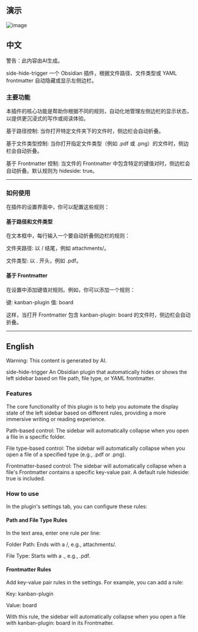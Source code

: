 ## 演示 
![image]([public/images/plugin_settings.png](https://github.com/klrpxy/obsidian-side-hide-trigger/blob/master/images/plugin_settings.png))

## 中文

警告：此内容由AI生成。

side-hide-trigger
一个 Obsidian 插件，根据文件路径、文件类型或 YAML frontmatter 自动隐藏或显示左侧边栏。

### 主要功能
本插件的核心功能是帮助你根据不同的规则，自动化地管理左侧边栏的显示状态，以提供更沉浸式的写作或阅读体验。

基于路径控制: 当你打开特定文件夹下的文件时，侧边栏会自动折叠。

基于文件类型控制: 当你打开指定文件类型（例如 .pdf 或 .png）的文件时，侧边栏会自动折叠。

基于 Frontmatter 控制: 当文件的 Frontmatter 中包含特定的键值对时，侧边栏会自动折叠。默认规则为 hideside: true。

---

### 如何使用
在插件的设置界面中，你可以配置这些规则：

#### 基于路径和文件类型
在文本框中，每行输入一个要自动折叠侧边栏的规则：

文件夹路径: 以 / 结尾，例如 attachments/。

文件类型: 以 . 开头，例如 .pdf。

#### 基于 Frontmatter
在设置中添加键值对规则。例如，你可以添加一个规则：

键: kanban-plugin
值: board

这样，当打开 Frontmatter 包含 kanban-plugin: board 的文件时，侧边栏会自动折叠。


---

## English

Warning: This content is generated by AI.

side-hide-trigger
An Obsidian plugin that automatically hides or shows the left sidebar based on file path, file type, or YAML frontmatter.

### Features
The core functionality of this plugin is to help you automate the display state of the left sidebar based on different rules, providing a more immersive writing or reading experience.

Path-based control: The sidebar will automatically collapse when you open a file in a specific folder.

File type-based control: The sidebar will automatically collapse when you open a file of a specified type (e.g., .pdf or .png).

Frontmatter-based control: The sidebar will automatically collapse when a file's Frontmatter contains a specific key-value pair. A default rule hideside: true is included.

### How to use
In the plugin's settings tab, you can configure these rules:

#### Path and File Type Rules
In the text area, enter one rule per line:

Folder Path: Ends with a /, e.g., attachments/.

File Type: Starts with a ., e.g., .pdf.

#### Frontmatter Rules
Add key-value pair rules in the settings. For example, you can add a rule:

Key: kanban-plugin

Value: board

With this rule, the sidebar will automatically collapse when you open a file with kanban-plugin: board in its Frontmatter.
